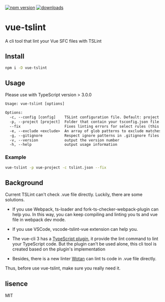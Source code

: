 [![npm version](https://badge.fury.io/js/vue-tslint.svg)](https://badge.fury.io/js/vue-tslint)
[![downloads](https://img.shields.io/npm/dm/vue-tslint.svg)](https://www.npmjs.com/package/vue-tslint)

# vue-tslint

A cli tool that lint your Vue SFC files with TSLint

## Install

```bash
npm i -D vue-tslint
```

## Usage

Please use with TypeScript version > 3.0.0

```txt
Usage: vue-tslint [options]

Options:
  -c, --config [config]    TSLint configuration file. Default: project root
  -p, --project [project]  Folder that contain your tsconfig.json file. Default: project root
  --fix                    Fixes linting errors for select rules (this may overwrite linted files).
  -e, --exclude <exclude>  An array of glob patterns to exclude matches
  -g, --gitignore          Respect ignore patterns in .gitignore files that apply to the globbed files
  -v, --version            output the version number
  -h, --help               output usage information
```

### Example

```bash
vue-tslint -p vue-project -c tslint.json --fix
```

## Background

Current TSLint can't check .vue file directly. Luckily, there are some solutions.

- If you use Webpack, ts-loader and fork-ts-checker-webpack-plugin can help you. In this way, you can keep compiling and linting you ts and vue file in webpack dev mode.

- If you use VSCode, vscode-tslint-vue extension can help you.

- The vue-cli 3 has a [TypeScript plugin](https://github.com/vuejs/vue-cli/tree/dev/packages/@vue/cli-plugin-typescript#readme), it provide the lint command to lint your TypeScript code. But the plugin can't be used alone, this cli tool is created based on the plugin's implementation

- Besides, there is a new linter [Wotan](https://github.com/fimbullinter/wotan) can lint ts code  in .vue file directly.

Thus, before use vue-tslint, make sure you really need it.

## lisence

MIT
